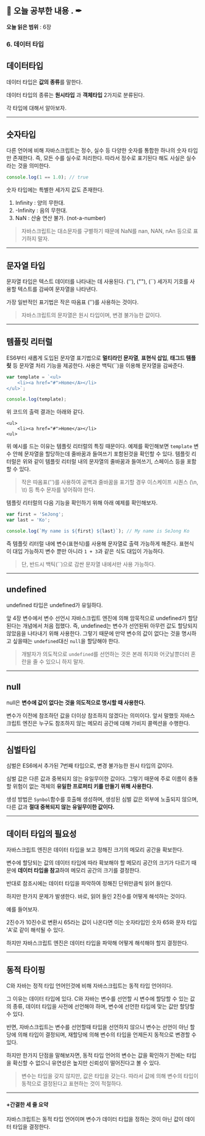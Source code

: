 ## 📕 오늘 공부한 내용 . ✒

**오늘 읽은 범위** : 6장

### 6. 데이터 타입

## 데이터타입

데이터 타입은 **값의 종류**를 말한다.

데이터 타입의 종류는 **원시타입** 과 **객체타입** 2가지로 분류된다.

각 타입에 대해서 알아보자.

---

## 숫자타입

다른 언어에 비해 자바스크립트는 정수, 실수 등 다양한 숫자를 통합한 하나의 숫자 타입만 존재한다. 즉, 모든 수를 실수로 처리한다.
따라서 정수로 표기된다 해도 사실은 실수라는 것을 의미한다.

```javascript
console.log(1 == 1.0); // true
```

숫자 타입에는 특별한 세가지 값도 존재한다.

1. Infinity : 양의 무한대.
2. -Infinity : 음의 무한대.
3. NaN : 산술 연산 불가. (not-a-number)

> 자바스크립트는 대소문자를 구별하기 때문에 NaN를 nan, NAN, nAn 등으로 표기하지 말자.

---

## 문자열 타입

문자열 타입은 텍스트 데이터를 나타내는 데 사용된다. (''), (""), (``) 세가지 기호를 사용할 텍스트를 감싸여 문자열을 나타낸다.

가장 일반적인 표기법은 작은 따옴표 ('')를 사용하는 것이다.

> 자바스크립트의 문자열은 원시 타입이며, 변경 불가능한 값이다.

---

## 템플릿 리터럴

ES6부터 새롭게 도입된 문자열 표기법으로 **멀티라인 문자열**, **표현식 삽입**, **태그드 템플릿** 등 문자열 처리 기능을 제공한다.
사용은 백틱(``)을 이용해 문자열을 감싸준다.

```javascript
var template = `<ul>
    <li><a href="#">Home</A></li>
</ul>`;

console.log(template);
```

위 코드의 출력 결과는 아래와 같다.

```
<ul>
    <li><a href="#">Home</a></li>
<ul>
```

위 예시를 드는 이유는 템플릿 리터럴의 특징 때문이다. 예제를 확인해보면 `template` 변수 안헤 문자열을 할당하는데 줄바꿈과 들여쓰기 포함된것을 확인할 수 있다.
템플릿 리터럴은 위와 같이 템플릿 리터럴 내의 문자열의 줄바꿈과 들여쓰기, 스페이스 등을 포함 할 수 있다.

> 작은 따옴표('')를 사용하여 공백과 줄바꿈을 표기할 경우 이스케이프 시퀀스 (\n, \t) 등 특수 문자를 넣어줘야 한다.

템플릿 리터럴의 다음 기능을 확인하기 위해 아래 예제를 확인해보자.

```javascript
var first = 'SeJong';
var last = 'Ko';

console.log(`My name is ${first} ${last}`); // My name is SeJong Ko
```

즉 템플릿 리터럴 내에 변수(표현식)를 사용해 문자열로 출력 가능하게 해준다. 표현식이 대입 가능하지 변수 뿐만 아니라 `1 + 3`과 같은 식도 대입이 가능하다.

> 단, 반드시 백틱(``)으로 감싼 문자열 내에서만 사용 가능하다.

---

## undefined

undefined 타입은 undefined가 유일하다.

앞 4장 변수에서 변수 선언시 자바스크립트 엔진에 의해 암묵적으로 undefined가 할당된다는 개념에서 처음 접했다. 즉, undefined는 변수가 선언된뒤 아무런 값도 할당되지 않았음을 나타내기 위해 사용한다.
그렇기 때문에 만약 변수의 값이 없다는 것을 명시하고 싶을때는 `undefined`대신 `null`을 할당해야 한다.

> 개발자가 의도적으로 `undefined`를 선언하는 것은 본래 취지와 어긋날뿐더러 혼란을 줄 수 있으니 하지 말자.

---

## null

null은 **변수에 값이 없다는 것을 의도적으로 명시할 때 사용한다.**

변수가 이전에 참조하던 값을 더이상 참조하지 않겠다는 의미이다.
앞서 말했듯 자바스크립트 엔진은 누구도 참조하지 않는 메모리 공간에 대해 가비지 콜렉션을 수행한다.

---

## 심벌타입

심벌은 ES6에서 추가된 7번째 타입으로, 변경 불가능한 원시 타입의 값이다.

심벌 값은 다른 값과 중복되지 않는 유일무이한 값이다.
그렇기 때문에 주로 이름이 충돌할 위험이 없는 객체의 **유일한 프로퍼티 키를 만들기 위해 사용한다.**

생성 방법은 `Synbol`함수를 호출해 생성하며, 생성된 심벌 값은 외부에 노출되지 않으며, 다른 값과 **절대 중복되지 않는 유일무이한 값이다.**

---

## 데이터 타입의 필요성

자바스크립트 엔진은 데이터 타입을 보고 정해진 크기의 메모리 공간을 확보한다.

변수에 할당되는 값의 데이터 타입에 따라 확보해야 할 메모리 공간의 크기가 다르기 때문에 **데이터 타입을 참고**하여 메모리 공간의 크기를 결정한다.

반대로 참조시에는 데이터 타입을 파악하여 정해진 단위만큼씩 읽어 들인다.

하지만 한가지 문제가 발생한다. 바로, 읽어 들인 2진수를 어떻게 해석하는 것이다.

예를 들어보자.

2진수가 10진수로 변환시 65라는 값이 나온다면 이는 숫자타입인 숫자 65와 문자 타입 'A'로 같이 해석될 수 있다.

하지만 자바스크립트 엔진은 데이터 타입을 파악해 어떻게 해석해야 할지 결정한다.

---

## 동적 타이핑

C와 자바는 정적 타입 언어인것에 비해 자바스크립트는 동적 타입 언어이다.

그 이유는 데이터 타입에 있다. C와 자바는 변수를 선언할 시 변수에 할당할 수 있는 값의 종류, 데이터 타입을 사전에 선언해야 하며, 변수에 선언한 타입에 맞는 값만 할당할 수 있다.

반면, 자바스크립트는 변수를 선언할때 타입을 선언하지 않으니 변수는 선언이 아닌 할당에 의해 타입이 결정되며, 재할당에 의해 변수의 타입을 언제든지 동적으로 변경할 수 있다.

하지만 한가지 단점을 말해보자면, 동적 타입 언어의 변수는 값을 확인하기 전에는 타입을 확신할 수 없으니 유연성은 높지만 신뢰성이 떨어진다고 볼 수 있다.

> 변수는 타입을 갖지 않지만, 값은 타입을 갖는다. 따라서 값에 의해 변수의 타입이 동적으로 결정된다고 표현하는 것이 적절하다.

---

#### +간결한 세 줄 요약

자바스크립트는 동적 타입 언어이며 변수가 데이터 타입을 정하는 것이 아닌 값이 데이터 타입을 결정한다.
